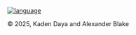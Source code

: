 [![language](https://img.shields.io/badge/language-python-FFa500)](https://www.python.org/)

© 2025, Kaden Daya and Alexander Blake
